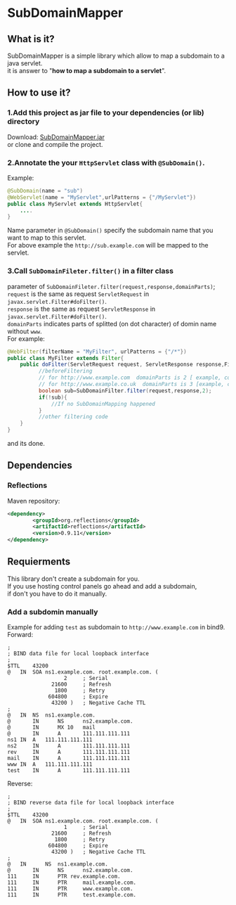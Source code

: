 # SubDomainMapper
## What is it?
SubDomainMapper is a simple library which allow to map a subdomain to a java servlet.  
it is answer to "**how to map a subdomain to a servlet**".
## How to use it?
### 1.Add this project as jar file to your dependencies (or lib) directory
Download: [SubDomainMapper.jar](https://github.com/AlirezaDastyar/SubDomainMpper/blob/master/jar/SubDomainMapper-0.1-SNAPSHOT.jar?raw=true)  
or clone and compile the project. 
### 2.Annotate the your `HttpServlet` class with `@SubDomain()`. 
Example:
```java
@SubDomain(name = "sub")
@WebServlet(name = "MyServlet",urlPatterns = {"/MyServlet"})
public class MyServlet extends HttpServlet{
    ....
}
```
Name parameter in `@SubDomain()` specify the subdomain name that you want to map to this servlet.  
For above example the `http://sub.example.com` will be mapped to the servlet.
### 3.Call `SubDomainFileter.filter()` in a filter class
parameter of `SubDomainFileter.filter(request,response,domainParts)`;  
`request` is the same as request `ServletRequest` in `javax.servlet.Filter#doFilter()`.  
`response` is the same as request `ServletResponse` in `javax.servlet.Filter#doFilter()`.  
`domainParts` indicates parts of splitted (on dot character) of domin name without `www`.  
For example:
```java
@WebFilter(filterName = "MyFilter", urlPatterns = {"/*"})
public class MyFilter extends Filter{
    public doFilter(ServletRequest request, ServletResponse response,FilterChain chain){
          //beforeFiltering 
          // for http://www.example.com  domainParts is 2 [ example, com]
          // for http://www.example.co.uk  domainParts is 3 [example, co, uk]
          boolean sub=SubDomainFilter.filter(request,response,2);
          if(!sub){
              //If no SubDomainMapping happened
          }
          //other filtering code
    }
}
```
and its done.
## Dependencies
### Reflections
Maven repository:
```xml
<dependency>
        <groupId>org.reflections</groupId>
        <artifactId>reflections</artifactId>
        <version>0.9.11</version>
</dependency>
```
## Requierments
This library don't create a subdomain for you.  
If you use hosting control panels go ahead and add a subdomain,  
if don't you have to do it manually.
### Add a subdomin manually
Example for adding `test` as subdomain to `http://www.example.com` in bind9.  
Forward:
```
;
; BIND data file for local loopback interface
;
$TTL	43200
@	IN	SOA	ns1.example.com. root.example.com. (
			      2		; Serial
			  21600		; Refresh
			   1800		; Retry
			 604800		; Expire
			  43200 )	; Negative Cache TTL
;
@	IN	NS	ns1.example.com.
@       IN      NS      ns2.example.com.
@       IN      MX 10   mail
@       IN      A       111.111.111.111
ns1	IN	A	111.111.111.111
ns2     IN      A       111.111.111.111
rev     IN      A       111.111.111.111
mail    IN      A       111.111.111.111
www	IN	A	111.111.111.111
test    IN      A       111.111.111.111
```
Reverse:
```
;
; BIND reverse data file for local loopback interface
;
$TTL	43200
@	IN	SOA	ns1.example.com. root.example.com. (
			      1		; Serial
			  21600		; Refresh
			   1800		; Retry
			 604800		; Expire
			  43200 )	; Negative Cache TTL
;
@	IN  	NS	ns1.example.com.
@       IN      NS      ns2.example.com.
111 	IN  	PTR	rev.example.com.
111     IN      PTR     mail.example.com.
111     IN      PTR     www.example.com.
111     IN      PTR     test.example.com.
```